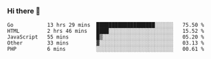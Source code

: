 ### Hi there 👋

<!--
**KLXLjun/KLXLjun** is a ✨ _special_ ✨ repository because its `README.md` (this file) appears on your GitHub profile.

Here are some ideas to get you started:

- 🔭 I’m currently working on ...
- 🌱 I’m currently learning ...
- 👯 I’m looking to collaborate on ...
- 🤔 I’m looking for help with ...
- 💬 Ask me about ...
- 📫 How to reach me: ...
- 😄 Pronouns: ...
- ⚡ Fun fact: ...
-->

<!--START_SECTION:waka-->
```text
Go           13 hrs 29 mins  ███████████████████░░░░░░   75.50 % 
HTML         2 hrs 46 mins   ████░░░░░░░░░░░░░░░░░░░░░   15.52 % 
JavaScript   55 mins         █▒░░░░░░░░░░░░░░░░░░░░░░░   05.20 % 
Other        33 mins         ▓░░░░░░░░░░░░░░░░░░░░░░░░   03.13 % 
PHP          6 mins          ░░░░░░░░░░░░░░░░░░░░░░░░░   00.61 % 
```
<!--END_SECTION:waka-->
